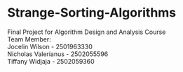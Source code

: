 # Strange-Sorting-Algorithms
Final Project for Algorithm Design and Analysis Course<br />
Team Member:<br />
Jocelin Wilson      - 2501963330<br />
Nicholas Valerianus - 2502055596<br />
Tiffany Widjaja     - 2502059360

